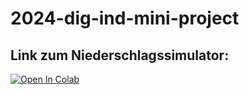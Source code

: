 # 2024-dig-ind-mini-project

## Link zum Niederschlagssimulator: 

<a target="_blank" href="https://colab.research.google.com/github/huegi/2024-dig-ind-mini-project/blob/master/02_real_time_data/notebooks/data_gathering.ipynb">
  <img src="https://colab.research.google.com/assets/colab-badge.svg" alt="Open In Colab"/>
</a>